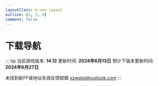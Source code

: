 ```yaml
---
layoutClass: m-nav-layout
outline: [2, 3, 4]
comment: false
---
```


<script setup>
import { NAV_DATA } from './data'
</script>
<style src="./index.scss"> </style>

# 下载导航
::: tip
当前游戏版本: **14.12**
更新时间: **2024年6月13日**
预计下版本更新时间: **2024年6月27日**

未找到新FF或地址失效反馈邮箱 [xzwplol@outlook.com](mailto:xzwplol@outlook.com)
:::

<MNavLinks v-for="{title, items} in NAV_DATA" :title="title" :items="items"/>





